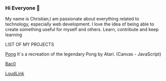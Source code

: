 ### Hi Everyone 👋
My name is Christian,I am passionate about everything related to technology, especially web development. I love the idea of being able to create something useful for myself and others. Learn, contribute and keep learning

<!--
**FatChancho/FatChancho** is a ✨ _special_ ✨ repository because its `README.md` (this file) appears on your GitHub profile.
Here are some ideas to get you started:

- 🔭 I’m currently working on ...
- 🌱 I’m currently learning ...
- 👯 I’m looking to collaborate on ...
- 🤔 I’m looking for help with ...
- 💬 Ask me about ...
- 📫 How to reach me: ...
- 😄 Pronouns: ...
- ⚡ Fun fact: ...
-->

LIST OF MY PROJECTS

[Pong](https://fatchancho.github.io/Pong/) It´s a recreation of the legendary Pong by Atari. (Canvas - JavaScript)

[Bac0](https://baco-drinking-app.herokuapp.com/)

[LoudLink](https://loudlink.herokuapp.com/)

